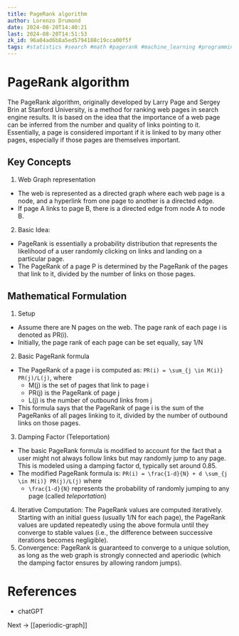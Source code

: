 ```yaml
---
title: PageRank algorithm
author: Lorenzo Drumond
date: 2024-08-20T14:40:21
last: 2024-08-20T14:51:53
zk_id: 96a04ad6b8a5ed5794188c19cca00f5f
tags: #statistics #search #math #pagerank #machine_learning #programming #algorithm #markov #chains
---
```



# PageRank algorithm

The PageRank algorithm, originally developed by Larry Page and Sergey Brin at Stanford University, is a method for ranking web pages in search engine results. It is based on the idea that the importance of a web page can be inferred from the number and quality of links pointing to it. Essentially, a page is considered important if it is linked to by many other pages, especially if those pages are themselves important.

## Key Concepts

1. Web Graph representation
  - The web is represented as a directed graph where each web page is a node, and a hyperlink from one page to another is a directed edge.
  - If page A links to page B, there is a directed edge from node A to node B.
2. Basic Idea:
  - PageRank is essentially a probability distribution that represents the likelihood of a user randomly clicking on links and landing on a particular page.
  - The PageRank of a page P is determined by the PageRank of the pages that link to it, divided by the number of links on those pages.

## Mathematical Formulation

1. Setup
  - Assume there are N pages on the web. The page rank of each page i is denoted as PR(i).
  - Initially, the page rank of each page can be set equally, say 1/N
2. Basic PageRank formula
  - The PageRank of a page i is computed as: `PR(i) = \sum_{j \in M(i)} PR(j)/L(j)`, where
	- M(j) is the set of pages that link to page i
	- PR(j) is the PageRank of page j
	- L(j) is the number of outbound links from j
  - This formula says that the PageRank of page i is the sum of the PageRanks of all pages linking to it, divided by the number of outbound links on those pages.
3. Damping Factor (Teleportation)
  - The basic PageRank formula is modified to account for the fact that a user might not always follow links but may randomly jump to any page. This is modeled using a damping factor d, typically set around 0.85.
  - The modified PageRank formula is: `PR(i) = \frac{1-d}{N} + d \sum_{j \in M(i)} PR(j)/L(j)` where
	- `\frac{1-d}{N}` represents the probability of randomly jumping to any page (called _teleportation_)
4. Iterative Computation: The PageRank values are computed iteratively. Starting with an initial guess (usually 1/N for each page), the PageRank values are updated repeatedly using the above formula until they converge to stable values (i.e., the difference between successive iterations becomes negligible).
5. Convergence: PageRank is guaranteed to converge to a unique solution, as long as the web graph is strongly connected and aperiodic (which the damping factor ensures by allowing random jumps).


# References
- chatGPT

Next -> [[aperiodic-graph]]
